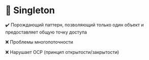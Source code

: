 # :walking: Singleton

:heavy_check_mark: Порождающий паттерн, позволяющий только один объект и предоставляет общую точку доступа

:x: Проблемы многопоточности

:x: Нарушает OCP (принцип открытости/закрытости)